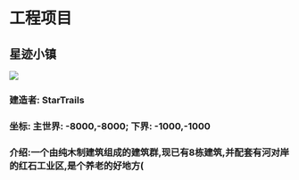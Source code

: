 # 工程项目

## 星迹小镇

![](/xjxz.png)

### 建造者: StarTrails

### 坐标: 主世界: -8000,-8000; 下界: -1000,-1000

### 介绍:一个由纯木制建筑组成的建筑群,现已有8栋建筑,并配套有河对岸的红石工业区,是个养老的好地方(